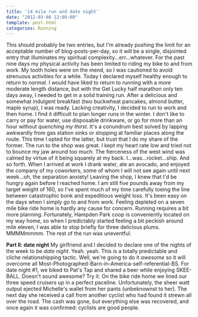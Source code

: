 ```yaml
---
title: '14 mile run and date night'
date: "2012-03-08 12:00:00"
template: post.html
categories: Running
---
```


This should probably be two entries, but I'm already pushing the limit for an acceptable number of blog-posts-per-day, so it will be a single, disjointed entry that illuminates my spiritual complexity...err...whatever. For the past nine days my physical activity has been limited to riding my bike to and from work. My tooth holes were on the mend, so I was cautioned to avoid strenuous activities for a while. Today I declared myself healthy enough to return to *normal*. I would have liked to return to running with a more moderate length distance, but with the Get Lucky half marathon only ten days away, I needed to get in a solid training run. After a delicious and somewhat indulgent breakfast (two buckwheat pancakes, almond butter, maple syrup), I was ready. Lacking creativity, I decided to run to work and then home. I find it difficult to plan longer runs in the winter. I don't like to carry or pay for water, use disposable drinkware, or go for more than an hour without *quenching my thirst*. It's a conundrum best solved by lapping awkwardly from gas station sinks or stopping at familiar places along the route. This time I opted for the latter, but trust that I do my share of the former. The run to the shop was great. I kept my heart rate low and tried not to bounce my jaw around too much. The fierceness of the west wind was calmed by virtue of it being squarely at my back. I...was...rocket...ship. And so forth. When I arrived at work I drank water, ate an avocado, and enjoyed the company of my coworkers, some of whom I will not see again until next week...oh, the separation anxiety! Leaving the shop, I knew that I'd be hungry again before I reached home. I am still five pounds away from my target weight of 160, so I've spent much of my time carefully toeing the line between catastrophic bonk and expeditious weight loss. It's been easy on the days when I simply go to and from work. Feeling depleted on a seven mile bike ride home is hardly any cause for concern. Running requires a bit more planning. Fortunately, Hampden Park coop is conveniently located on my way home, so when I predictably started feeling a bit peckish around mile eleven, I was able to stop briefly for three delicious plums. MMMMmmmm. The rest of the run was uneventful.  
  
**Part II: date night** My girlfriend and I decided to declare one of the nights of the week to be *date night*. Yeah. yeah. This is a totally predictable and cliche relationshipping tactic. Well, we're going to do it *awesome* so it will overcome all Most-Photographed-Barn-in-America-self-referential-BS. For date night #1, we biked to Pat's Tap and shared a beer while enjoying SKEE-BALL. Doesn't sound awesome? Try it. On the bike ride home we lined our three speed cruisers up in a perfect paceline. Unfortunately, the sheer watt output ejected Michelle's wallet from her pants (unbeknownst to her). The next day she received a call from another cyclist who had found it strewn all over the road. The cash was gone, but everything else was recovered, and once again it was confirmed: cyclists are good people.